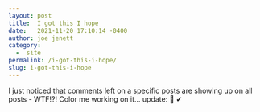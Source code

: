 ```yaml
---
layout: post
title:  I got this I hope
date:   2021-11-20 17:10:14 -0400
author: joe jenett
category:
  -  site
permalink: /i-got-this-i-hope/
slug: i-got-this-i-hope
---
```

I just noticed that comments left on a specific posts are showing up on all posts - WTF!?! Color me working on it... update: 🤞 ✔
